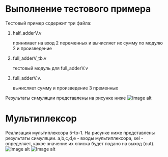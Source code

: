 # Выполнение тестового примера 

Тестовый пример содержит три файла: 
1. half_adderV.v

   принимает на вход 2 переменных и вычисляет их сумму по модулю 2 и произведение   
3. full_adderV_tb.v

   тестовый модуль для  full_adderV.v
5. full_adderV.v.

    вычисляет сумму и произведение 3 пременных

Результаты симуляции представлены на рисунке ниже
![Image alt](https://github.com/Tamara-Kaplun/hw_fpga/blob/main/hw1/1.jpg)
# Мультиплексор 
Реализация мультиплексора 5-to-1. На рисунке ниже представлены результаты симуляции. a,b,c,d,e - входы мультиплексора, sel - определяет, какое значение их списка будет подано на выход (out). 
![Image alt](https://github.com/Tamara-Kaplun/hw_fpga/blob/main/hw1/2.png)
![Image alt](https://github.com/Tamara-Kaplun/hw_fpga/blob/main/hw1/3.png)
